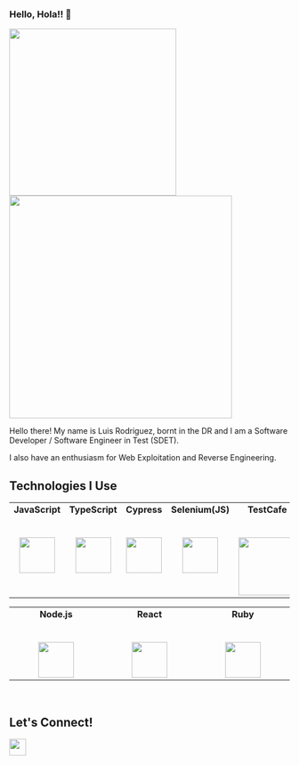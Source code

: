 ### Hello, Hola!! 👋
<p>
  <img src="https://media.giphy.com/media/13HgwGsXF0aiGY/giphy.gif" width="300px">
  <img src="https://media.giphy.com/media/21PeokB8uIQvjIhVO5/giphy.gif" width="400px">
 </p>

Hello there! My name is Luis Rodriguez, bornt in the DR and I am a Software Developer / Software Engineer in Test (SDET).

I also have an enthusiasm for Web Exploitation and Reverse Engineering.

## Technologies I Use

<table align="center">
  <tbody>
    <tr valign="top">
      <td width="15%" align="center">
        <span><strong>JavaScript</strong></span><br><br><br>
        <img height="64px" src="https://cdn.svgporn.com/logos/javascript.svg">
      </td>
      <td width="15%" align="center">
        <span><strong>TypeScript</strong></span><br><br><br>
        <img height="64px" src="https://cdn.svgporn.com/logos/typescript-icon.svg">
      </td>
      <td width="15%" align="center">
        <span><strong>Cypress</strong></span><br><br><br>
        <img height="64px" src="https://cdn.svgporn.com/logos/cypress.svg">
      </td>
      <td width="15%" align="center">
        <span><strong>Selenium(JS)</strong></span><br><br><br>
        <img height="64px" src="https://cdn.svgporn.com/logos/selenium.svg">
      </td>
      <td width="15%" align="center">
        <span><strong>TestCafe</strong></span><br><br><br>
        <img width="104px" src="https://devexpress.github.io/testcafe/images/site-header-logo.svg">
      </td>
        <td width="15%" align="center">
        <span><strong>Mocha</strong></span><br><br><br>
        <img height="64px" src="https://cdn.svgporn.com/logos/mocha.svg">
      </td>
      <td width="15%" align="center">
        <span><strong>Chai</strong></span><br><br><br>
        <img height="64px" src="https://cdn.svgporn.com/logos/chai.svg">
      </td>
      </tbody>
</table>
<table align="center">
    <tbody>
      <td width="15%" align="center">
        <span><strong>Node.js</strong></span><br><br><br>
        <img height="64px" src="https://cdn.svgporn.com/logos/nodejs-icon.svg">
      </td>
        <td width="15%" align="center">
        <span><strong>React</strong></span><br><br><br>
        <img height="64px" src="https://cdn.svgporn.com/logos/react.svg">
      </td>
      <td width="15%" align="center">
        <span><strong>Ruby</strong></span><br><br><br>
        <img height="64px" src="https://cdn.svgporn.com/logos/ruby.svg">
      </td>
  </tbody>
</table>
<br>

## Let's Connect! 

  <a href="https://www.linkedin.com/in/luis-rodriguezcastro/">
    <img align="left" width="30px" target="_blank" src="https://cdn.svgporn.com/logos/linkedin-icon.svg" />
  </a>




